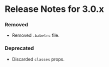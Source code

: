 # Release Notes for 3.0.x


### Removed
- Removed `.babelrc` file.

### Deprecated
- Discarded `classes` props.
